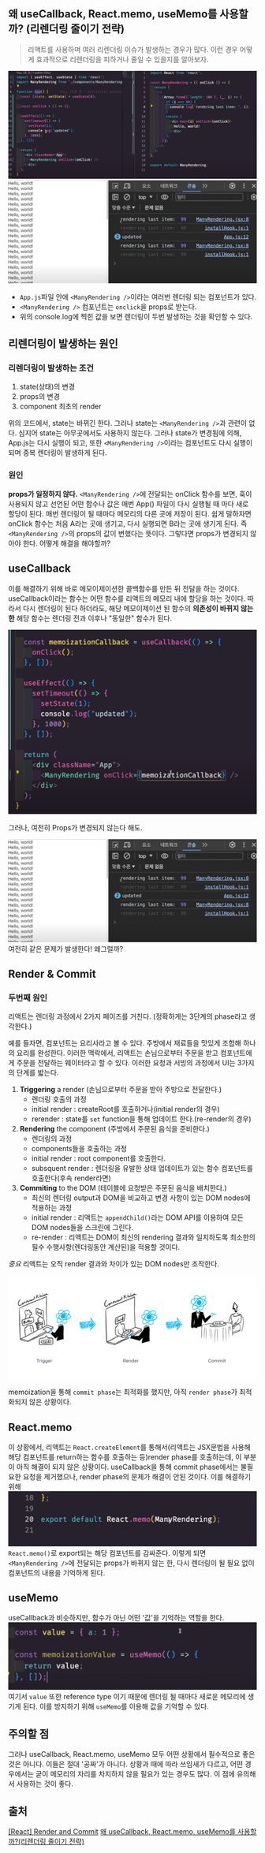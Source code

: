 ## 왜 useCallback, React.memo, useMemo를 사용할까? (리렌더링 줄이기 전략)

> 리액트를 사용하며 여러 리렌더링 이슈가 발생하는 경우가 많다. 이런 경우 어떻게 효과적으로 리렌더링을 피하거나 줄일 수 있을지를 알아보자.

![source_code](source_code.png)
![rerendered](rerendered.png)

- `App.js`파일 안에 `<ManyRendering />`이라는 여러번 렌더링 되는 컴포넌트가 있다.
- `<ManyRendering />` 컴포넌트는 `onclick`을 props로 받는다.
- 위의 console.log에 찍힌 값을 보면 렌더링이 두번 발생하는 것을 확인할 수 있다.

## 리렌더링이 발생하는 원인

### 리렌더링이 발생하는 조건

1. state(상태)의 변경
2. props의 변경
3. component 최초의 render

위의 코드에서, state는 바뀌긴 한다. 그러나 state는 `<ManyRendering />`과 관련이 없다.
심지어 state는 아무곳에서도 사용하지 않는다.
그러나 state가 변경됨에 의해, App.js는 다시 실행이 되고, 또한 `<ManyRendering />`이라는 컴포넌트도 다시 실행이 되며 중복 렌더링이 발생하게 된다.

### 원인

**props가 일정하지 않다.**
`<ManyRendering />`에 전달되는 onClick 함수를 보면, 훅이 사용되지 않고 선언된
어떤 함수나 값은 매번 App() 파일이 다시 실행될 때 마다 새로 할당이 된다.
매번 렌더링이 될 때마다 메모리의 다른 곳에 저장이 된다.
쉽게 말하자면 onClick 함수는 처음 A라는 곳에 생기고, 다시 실행되면 B라는 곳에 생기게 된다.
즉 `<ManyRendering />`의 props의 값이 변했다는 뜻이다.
그렇다면 props가 변경되지 않아야 한다. 어떻게 해결을 해야할까?

## useCallback

이를 해결하기 위해 바로 메모이제이션한 콜백함수를 만든 뒤 전달을 하는 것이다.
useCallback이라는 함수는 어떤 함수를 리액트의 메모리 내에 할당을 하는 것이다.
따라서 다시 렌더링이 된다 하더라도, 해당 메모이제이션 된 함수의 **의존성이 바뀌지 않는 한** 해당 함수는 렌더링 전과 이후나 "동일한" 함수가 된다.

![useCallback](useCallback.png)

그러나, 여전히 Props가 변경되지 않는다 해도.

![rerendered](rerendered.png)
여전히 같은 문제가 발생한다! 왜그럴까?

## Render & Commit

### 두번째 원인

리액트는 렌더링 과정에서 2가지 페이즈를 거친다. (정확하게는 3단계의 phase라고 생각한다.)

예를 들자면, 컴포넌트는 요리사라고 볼 수 있다. 주방에서 재료들을 맛있게 조합해 하나의 요리를 완성한다. 이러한 맥락에서, 리액트는 손님으로부터 주문을 받고 컴포넌트에게 주문을 전달하는 웨이터라고 할 수 있다. 이러한 요청과 서빙의 과정에서 UI는 3가지의 단계를 밟는다.

1. **Triggering** a render (손님으로부터 주문을 받아 주방으로 전달한다.)
   - 렌더링 호출의 과정
   - initial render : createRoot를 호출하거나(initial render의 경우)
   - rerender : state를 `set` function을 통해 업데이트 한다.(re-render의 경우)
2. **Rendering** the component (주방에서 주문된 음식을 준비한다.)
   - 렌더링의 과정
   - components들을 호출하는 과정
   - initial render : root component를 호출한다.
   - subsquent render : 렌더링을 유발한 상태 업데이트가 있는 함수 컴포넌트를 호출한다(후속 render라면)
3. **Commiting** to the DOM (테이블에 요청받은 주문된 음식을 배치한다.)
   - 최신의 렌더링 output과 DOM을 비교하고 변경 사항이 있는 DOM nodes에 적용하는 과정
   - initial render : 리액트는 `appendChild()`라는 DOM API를 이용하여 모든 DOM nodes들을 스크린에 그린다.
   - re-render : 리액트는 DOM이 최신의 rendering 결과와 일치하도록 최소한의 필수 수행사항(렌더링동안 계산된)을 적용할 것이다.

_중요_ 리액트는 오직 render 결과와 차이가 있는 DOM nodes만 조작한다.

![render_steps](render_steps.png)

memoization을 통해 `commit phase`는 최적화를 했지만, 아직 `render phase`가 최적화되지 않은 상황이다.

## React.memo

이 상황에서, 리액트는 `React.createElement`를 통해서(리액트는 JSX문법을 사용해 해당 컴포넌트를 return하는 함수를 호출하는 등)render phase를 호출하는데, 이 부분이 아직 해결이 되지 않은 상황이다.
useCallback을 통해 commit phase에서는 불필요한 요청을 제거했으나, render phase의 문제가 해결이 안된 것이다.
이를 해결하기 위해
![react-memo](react-memo.png)
`React.memo()`로 export되는 해당 컴포넌트를 감싸준다.
이렇게 되면 `<ManyRendering />`에 전달되는 props가 바뀌지 않는 한, 다시 렌더링이 될 필요 없이
컴포넌트의 내용을 기억하게 된다.

## useMemo

useCallback과 비슷하지만, 함수가 아닌 어떤 '값'을 기억하는 역할을 한다.
![useMemo](useMemo.png)
여기서 `value` 또한 reference type 이기 때문에 렌더링 될 때마다 새로운 메모리에 생기게 된다.
이를 방지하기 위해 `useMemo`를 이용해 값을 기억할 수 있다.

## 주의할 점

그러나 useCallback, React.memo, useMemo 모두 어떤 상황에서 필수적으로 좋은 것은 아니다.
이들은 절대 '공짜'가 아니다. 상황과 때에 따라 쓰임새가 다르고, 어떤 경우에서는 굳이 메모리의 자리를 차지하지 않을 필요가 있는 경우도 많다. 이 점에 유의해서 사용하는 것이 좋다.

## 출처

[[React] Render and Commit](https://react.dev/learn/render-and-commit)
[왜 useCallback, React.memo, useMemo를 사용할까?(리렌더링 줄이기 전략)](https://www.youtube.com/watch?v=HHKV9XbXUOw)
